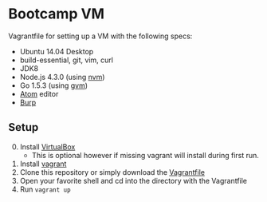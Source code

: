 # Bootcamp VM

Vagrantfile for setting up a VM with the following specs:
- Ubuntu 14.04 Desktop
- build-essential, git, vim, curl
- JDK8
- Node.js 4.3.0 (using [nvm](https://github.com/creationix/nvm))
- Go 1.5.3 (using [gvm](https://github.com/moovweb/gvm))
- [Atom](https://atom.io/) editor
- [Burp](https://portswigger.net/burp/)


## Setup

0. Install [VirtualBox](https://www.virtualbox.org/wiki/Downloads)
    - This is optional however if missing vagrant will install during first run.
1. Install [vagrant](https://www.vagrantup.com/downloads.html)
2. Clone this repository or simply download the [Vagrantfile](https://raw.githubusercontent.com/weeniearms/bootcamp-vm/master/Vagrantfile)
3. Open your favorite shell and cd into the directory with the Vagrantfile
4. Run `vagrant up`